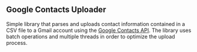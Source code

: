 ## Google Contacts Uploader 

Simple library that parses and uploads contact information contained in a CSV file to a Gmail account using the [Google Contacts API](https://developers.google.com/google-apps/contacts/v3/). The library uses batch operations and multiple threads in order to optimize the upload process.

